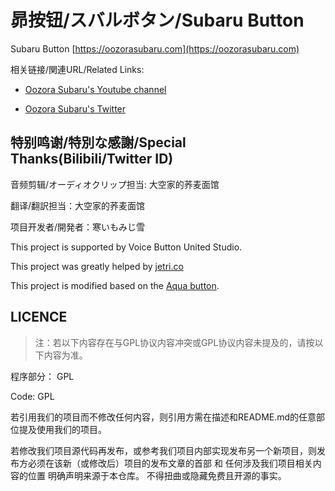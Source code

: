 # 昴按钮/スバルボタン/Subaru Button

Subaru Button [https://oozorasubaru.com](https://oozorasubaru.com)


相关链接/関連URL/Related Links:

* [Oozora Subaru's Youtube channel](https://www.youtube.com/channel/UCvzGlP9oQwU--Y0r9id_jnA)

* [Oozora Subaru's Twitter](https://twitter.com/oozorasubaru)

## 特别鸣谢/特別な感謝/Special Thanks(Bilibili/Twitter ID)

音频剪辑/オーディオクリップ担当: 大空家的荞麦面馆

翻译/翻訳担当：大空家的荞麦面馆

项目开发者/開発者：寒いもみじ雪

This project is supported by Voice Button United Studio.

This project was greatly helped by [jetri.co](https://twitter.com/dragonjetmkii?s=09) 

This project is modified based on the [Aqua button](https://github.com/zyzsdy/aqua-button).

## LICENCE

> 注：若以下内容存在与GPL协议内容冲突或GPL协议内容未提及的，请按以下内容为准。

程序部分： GPL

Code: GPL

若引用我们的项目而不修改任何内容，则引用方需在描述和README.md的任意部位提及使用我们的项目。

若修改我们项目源代码再发布，或参考我们项目内部实现发布另一个新项目，则发布方必须在该新（或修改后）项目的发布文章的首部 和 任何涉及我们项目相关内容的位置 明确声明来源于本仓库。
不得扭曲或隐藏免费且开源的事实。

